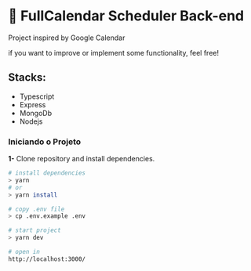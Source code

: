 # 📅 FullCalendar Scheduler Back-end

Project inspired by Google Calendar

if you want to improve or implement some functionality, feel free!

## Stacks: 

- Typescript
- Express
- MongoDb
- Nodejs


### Iniciando o Projeto

**1-** Clone repository and install dependencies.
```sh
# install dependencies
> yarn
# or
> yarn install

# copy .env file
> cp .env.example .env

# start project
> yarn dev

# open in
http://localhost:3000/
```
